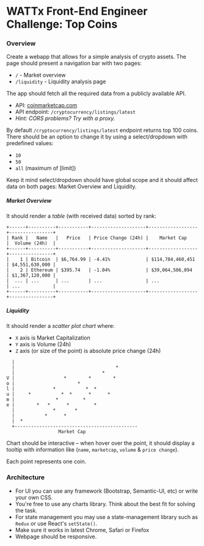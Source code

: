 # WATTx Front-End Engineer Challenge: **Top Coins**

### Overview

Create a webapp that allows for a simple analysis of crypto assets. The page should present a navigation bar with two pages:

* `/` - Market overview
* `/liquidity` - Liquidity analysis page

The app should fetch all the required data from a publicly available API.
* API: [coinmarketcap.com](https://coinmarketcap.com/api/) 
* API endpoint: `/cryptocurrency/listings/latest`
* *Hint: CORS problems? Try with a proxy.*

By default `/cryptocurrency/listings/latest` endpoint returns top 100 coins. There should be an option to change it by using a select/dropdown with predefined values:

* `10`
* `50`
* `all` (maximum of [limit])

Keep it mind select/dropdown should have global scope and it should affect data on both pages: Market Overview and Liquidity.

##### Market Overview

It should render a *table* (with received data) sorted by rank:

```
+------+----------+-----------+--------------------+------------------+----------------+
| Rank |   Name   |   Price   | Price Change (24h) |    Market Cap    |  Volume (24h)  |
+------+----------+-----------+--------------------+------------------+----------------+
|    1 | Bitcoin  | $6,764.99 | -4.41%             | $114,784,460,451 | $4,551,630,000 |
|    2 | Ethereum | $395.74   | -1.04%             | $39,064,506,094  | $1,367,120,000 |
|  ... | ...      | ...       | ...                | ...              | ...            |
+------+----------+-----------+--------------------+------------------+----------------+
```

##### Liquidity

It should render a *scatter plot chart* where:

* `X` axis is Market Capitalization
* `Y` axis is Volume (24h)
* `Z` axis (or size of the point) is absolute price change (24h)

```
  |
  |                                     *
  |                                *
V |                  *        *        *
o |                       *
l |              *           *  *
u |     *           *  *      *      *
m |               *         *
e |        *   *      *         *
  |              *       *
  |           *      *
  |  *
  +---------------------------------------------
                   Market Cap
```

Chart should be interactive – when hover over the point, it should display a tooltip with information like (`name`, `marketcap`, `volume` & `price change`).

Each point represents one coin.

### Architecture

* For UI you can use any framework (Bootstrap, Semantic-UI, etc) or write your own CSS.
* You're free to use any charts library. Think about the best fit for solving the task.
* For state management you may use a state-management library such as `Redux` or use React's `setState()`.
* Make sure it works in latest Chrome, Safari or Firefox
* Webpage should be responsive.
